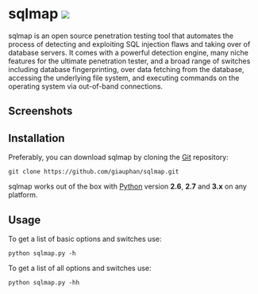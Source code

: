 # sqlmap ![](https://i.imgur.com/fe85aVR.png)


sqlmap is an open source penetration testing tool that automates the process of detecting and exploiting SQL injection flaws and taking over of database servers. It comes with a powerful detection engine, many niche features for the ultimate penetration tester, and a broad range of switches including database fingerprinting, over data fetching from the database, accessing the underlying file system, and executing commands on the operating system via out-of-band connections.

Screenshots
----



Installation
----
Preferably, you can download sqlmap by cloning the [Git]( https://github.com/giauphan/sqlmap.git) repository:

    git clone https://github.com/giauphan/sqlmap.git

sqlmap works out of the box with [Python](https://www.python.org/download/) version **2.6**, **2.7** and **3.x** on any platform.

Usage
----

To get a list of basic options and switches use:

    python sqlmap.py -h

To get a list of all options and switches use:

    python sqlmap.py -hh


